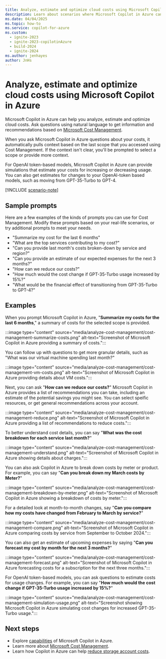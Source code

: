 ```yaml
---
title: Analyze, estimate and optimize cloud costs using Microsoft Copilot in Azure
description: Learn about scenarios where Microsoft Copilot in Azure can use Microsoft Cost Management to help you manage your costs.
ms.date: 04/04/2025
ms.topic: how-to
ms.service: copilot-for-azure
ms.custom:
  - ignite-2023
  - ignite-2023-copilotinAzure
  - build-2024
  - ignite-2024
ms.author: jenhayes
author: JnHs
---
```


# Analyze, estimate and optimize cloud costs using Microsoft Copilot in Azure

Microsoft Copilot in Azure can help you analyze, estimate and optimize cloud costs. Ask questions using natural language to get information and recommendations based on [Microsoft Cost Management](/azure/cost-management-billing/costs/overview-cost-management).

When you ask Microsoft Copilot in Azure  questions about your costs, it automatically pulls context based on the last scope that you accessed using Cost Management. If the context isn't clear, you'll be prompted to select a scope or provide more context.

For OpenAI token-based models, Microsoft Copilot in Azure can provide simulations that estimate your costs for increasing or decreasing usage. You can also get estimates for changes to your OpenAI-token based models, such as moving from GPT-35-Turbo to GPT-4.

[!INCLUDE [scenario-note](includes/scenario-note.md)]

## Sample prompts

Here are a few examples of the kinds of prompts you can use for Cost Management. Modify these prompts based on your real-life scenarios, or try additional prompts to meet your needs.

- "Summarize my cost for the last 6 months"
- "What are the top services contributing to my cost?"
- "Can you provide last month's costs broken-down by service and region?"
- "Can you provide an estimate of our expected expenses for the next 3 months?"
- "How can we reduce our costs?"
- "How much would the cost change if GPT-35-Turbo usage increased by 15%?"
- "What would be the financial effect of transitioning from GPT-35-Turbo to GPT-4?"

## Examples

When you prompt Microsoft Copilot in Azure, "**Summarize my costs for the last 6 months**," a summary of costs for the selected scope is provided.

:::image type="content" source="media/analyze-cost-management/cost-management-summarize-costs.png" alt-text="Screenshot of Microsoft Copilot in Azure providing a summary of costs.":::

You can follow up with questions to get more granular details, such as "What was our virtual machine spending last month?"

:::image type="content" source="media/analyze-cost-management/cost-management-vm-costs.png" alt-text="Screenshot of Microsoft Copilot in Azure providing details about VM costs.":::

Next, you can ask "**How can we reduce our costs?**" Microsoft Copilot in Azure provides a list of recommendations you can take, including an estimate of the potential savings you might see. You can select speific resources, or get general recommendations across your account.

:::image type="content" source="media/analyze-cost-management/cost-management-reduce.png" alt-text="Screenshot of Microsoft Copilot in Azure providing a list of recommendations to reduce costs.":::

To better understand cost details, you can say "**What was the cost breakdown for each service last month?**"

:::image type="content" source="media/analyze-cost-management/cost-management-understand.png" alt-text="Screenshot of Microsoft Copilot in Azure showing details about charges.":::

You can also ask Copilot in Azure to break down costs by meter or product. For example, you can say "**Can you break down my March costs by Meter?**"

:::image type="content" source="media/analyze-cost-management/cost-management-breakdown-by-meter.png" alt-text="Screenshot of Microsoft Copilot in Azure showing a breakdown of costs by meter.":::

For a detailed look at month-to-month changes, say "**Can you compare how my costs have changed from February to March by service?**"

:::image type="content" source="media/analyze-cost-management/cost-management-compare.png" alt-text="Screenshot of Microsoft Copilot in Azure comparing costs by service from September to October 2024.":::

You can also get an estimate of upcoming expenses by saying "**Can you forecast my cost by month for the next 3 months?**"

:::image type="content" source="media/analyze-cost-management/cost-management-forecast.png" alt-text="Screenshot of Microsoft Copilot in Azure forecasting costs for a subscription for the next three months.":::

For OpenAI token-based models, you can ask questions to estimate costs for usage changes. For example, you can say "**How much would the cost change if GPT-35-Turbo usage increased by 15%?**"

:::image type="content" source="media/analyze-cost-management/cost-management-simulation-usage.png" alt-text="Screenshot showing Microsoft Copilot in Azure simulating cost changes for increased GPT-35-Turbo usage.":::

## Next steps

- Explore [capabilities](capabilities.md) of Microsoft Copilot in Azure.
- Learn more about [Microsoft Cost Management](/azure/cost-management-billing/costs/overview-cost-management).
- Learn how Copilot in Azure can help [reduce storage account costs](improve-storage-accounts.md#reduce-storage-costs).
